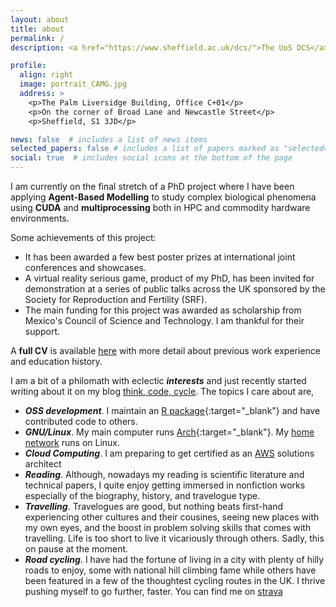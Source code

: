```yaml
---
layout: about
title: about
permalink: /
description: <a href="https://www.sheffield.ac.uk/dcs/">The UoS DCS</a> | PhD (to be), MSc, BSc <br /> ABM, GPGPU, HPC, NLP | Python, CUDA, R, PHP

profile:
  align: right
  image: portrait_CAMG.jpg
  address: >
    <p>The Palm Liversidge Building, Office C+01</p>
    <p>On the corner of Broad Lane and Newcastle Street</p>
    <p>Sheffield, S1 3JD</p>

news: false  # includes a list of news items
selected_papers: false # includes a list of papers marked as "selected={true}"
social: true  # includes social icons at the bottom of the page
---
```


I am currently on the final stretch of a PhD project where I have been applying
**Agent-Based Modelling** to study complex biological phenomena using **CUDA**
and **multiprocessing** both in HPC and commodity hardware environments.  

Some achievements of this project:
- It has been awarded a few best poster prizes at international joint
conferences and showcases.  
- A virtual reality serious game, product of my PhD, has been invited for 
demonstration at a series of public talks across the UK sponsored by the
Society for Reproduction and Fertility (SRF).  
- The main funding for this project was awarded as scholarship from Mexico's
Council of Science and Technology. I am thankful for their support.

A **full CV** is available [here](/cv) with more detail about previous work
experience and education history.

I am a bit of a philomath with eclectic ***interests*** and just recently started
writing about it on my blog [think, code, cycle](/blog). The topics I care about are,
- ***OSS development***. I maintain an [R package](https://www.r-pkg.org/pkg/gggap){:target="\_blank"}
and have contributed code to others.
- ***GNU/Linux***. My main computer runs [Arch](https://www.archlinux.org/){:target="\_blank"}.
My [home network](/blog/home_network_fully_run_by_Linux) runs on Linux.
- ***Cloud Computing***. I am preparing to get certified as an [AWS](
https://aws.amazon.com/) solutions architect
- ***Reading***. Although, nowadays my reading is scientific literature and technical
papers, I quite enjoy getting immersed in nonfiction works especially of
the biography, history, and travelogue type.
- ***Travelling***. Travelogues are good, but nothing beats first-hand experiencing
other cultures and their cousines, seeing new places with my own eyes, and the
boost in problem solving skills that comes with travelling. Life is too short
to live it vicariously through others. Sadly, this on pause at the moment.
- ***Road cycling***. I have had the fortune of living in a city with plenty of hilly
roads to enjoy, some with national hill climbing fame while others have been
featured in a few of the thoughtest cycling routes in the UK. I thrive pushing
myself to go further, faster. You can find me on [strava](https://strava.com/athletes/20777326)


